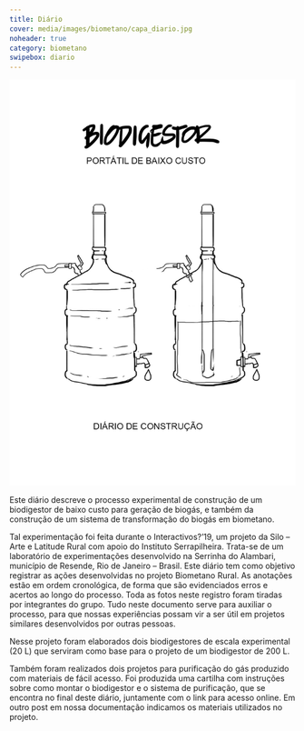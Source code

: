 ```yaml
---
title: Diário
cover: media/images/biometano/capa_diario.jpg
noheader: true
category: biometano
swipebox: diario
---
```


![](/media/images/biometano/capa_diario.jpg)

Este diário descreve o processo experimental de construção de um biodigestor de baixo custo para geração de biogás, e também da construção de um sistema de transformação do biogás em biometano. 
  
Tal experimentação foi feita durante o Interactivos?’19, um projeto da Silo – Arte e Latitude Rural com apoio do Instituto Serrapilheira. Trata-se de um laboratório de experimentações desenvolvido na Serrinha do Alambari, município de Resende, Rio de Janeiro – Brasil. Este diário tem como objetivo registrar as ações desenvolvidas no projeto Biometano Rural. As anotações estão em ordem cronológica, de forma que são evidenciados erros e acertos ao longo do processo. Toda as fotos neste registro foram tiradas por integrantes do grupo. Tudo neste documento serve para auxiliar o processo, para que nossas experiências possam vir a ser útil em projetos similares desenvolvidos por outras pessoas.
  
Nesse projeto foram elaborados dois biodigestores de escala experimental (20 L) que serviram como base para o projeto de um biodigestor de 200 L. 
  
Também foram realizados dois projetos para purificação do gás produzido com materiais de fácil acesso.  Foi produzida uma cartilha com instruções sobre como montar o biodigestor e o sistema de purificação, que se encontra no final deste diário, juntamente com o link para acesso online. Em outro post em nossa documentação indicamos os materiais utilizados no projeto.

